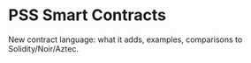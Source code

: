 # PSS Smart Contracts

New contract language: what it adds, examples, comparisons to Solidity/Noir/Aztec.